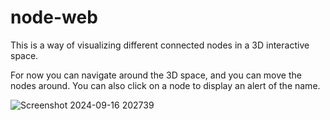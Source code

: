 # node-web
This is a way of visualizing different connected nodes in a 3D interactive space.

For now you can navigate around the 3D space, and you can move the nodes around. You can also click on a node to display an alert of the name.


![Screenshot 2024-09-16 202739](https://github.com/user-attachments/assets/dc1f2d1f-a9d8-4564-a512-e11a30ae64e7)

